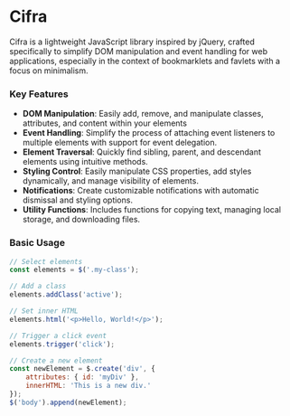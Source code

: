 # Cifra
Cifra is a lightweight JavaScript library inspired by jQuery, crafted specifically to simplify DOM manipulation and event handling for web applications, especially in the context of bookmarklets and favlets with a focus on minimalism.

### Key Features

* __DOM Manipulation__: Easily add, remove, and manipulate classes, attributes, and content within your elements
* __Event Handling__: Simplify the process of attaching event listeners to multiple elements with support for event delegation.
* __Element Traversal__: Quickly find sibling, parent, and descendant elements using intuitive methods.
* __Styling Control__: Easily manipulate CSS properties, add styles dynamically, and manage visibility of elements.
* __Notifications__: Create customizable notifications with automatic dismissal and styling options.
* __Utility Functions__: Includes functions for copying text, managing local storage, and downloading files.

### Basic Usage
``` javascript
// Select elements
const elements = $('.my-class');

// Add a class
elements.addClass('active');

// Set inner HTML
elements.html('<p>Hello, World!</p>');

// Trigger a click event
elements.trigger('click');

// Create a new element
const newElement = $.create('div', {
    attributes: { id: 'myDiv' },
    innerHTML: 'This is a new div.'
});
$('body').append(newElement);
```
